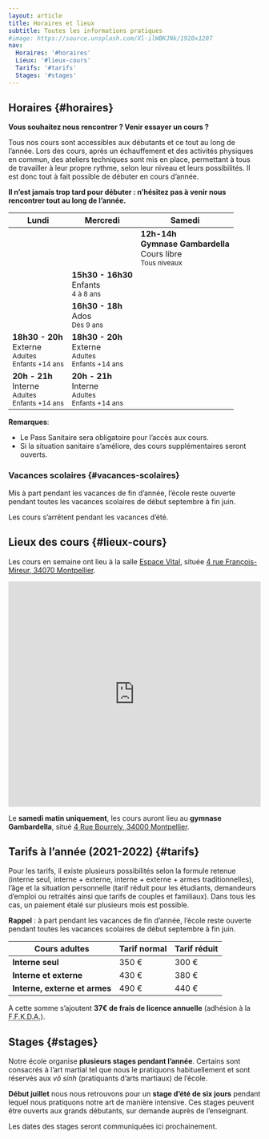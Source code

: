 ```yaml
---
layout: article
title: Horaires et lieux
subtitle: Toutes les informations pratiques
#image: https://source.unsplash.com/Xl-ilWBKJNk/1920x1207
nav:
  Horaires: '#horaires'
  Lieux: '#lieux-cours'
  Tarifs: '#tarifs'
  Stages: '#stages'
---
```


## Horaires {#horaires}

**Vous souhaitez nous rencontrer ? Venir essayer un cours ?**

Tous nos cours sont accessibles aux débutants et ce tout au long de l’année. Lors des cours, après un échauffement et des activités physiques en commun, des ateliers techniques sont mis en place, permettant à tous de travailler à leur propre rythme, selon leur niveau et leurs possibilités. Il est donc tout à fait possible de débuter en cours d’année.

**Il n’est jamais trop tard pour débuter : n’hésitez pas à venir nous rencontrer tout au long de l’année.**

| Lundi | Mercredi  | Samedi |
| ----- | --------  | ------ |
|       |           | **12h-14h**<br>**Gymnase Gambardella**<br>Cours libre<br><small>Tous niveaux</small> |
|       | **15h30 - 16h30**<br>Enfants<br><small>4 à 8 ans</small>|
|       | **16h30 - 18h**<br>Ados<br><small>Dès 9 ans</small>|
| **18h30 - 20h**<br>Externe<br><small>Adultes<br>Enfants +14 ans</small> | **18h30 - 20h**<br>Externe<br><small>Adultes<br>Enfants +14 ans</small> |
| **20h - 21h**<br>Interne<br><small>Adultes<br>Enfants +14 ans</small>   | **20h - 21h**<br>Interne<br><small>Adultes<br>Enfants +14 ans</small>   |

**Remarques**:
- Le Pass Sanitaire sera obligatoire pour l’accès aux cours.
- Si la situation sanitaire s’améliore, des cours supplémentaires seront ouverts.





### Vacances scolaires {#vacances-scolaires}

Mis à part pendant les vacances de fin d’année, l’école reste ouverte pendant toutes les vacances scolaires de début septembre à fin juin.

Les cours s’arrêtent pendant les vacances d’été.





## Lieux des cours {#lieux-cours}

Les cours en semaine ont lieu à la salle [Espace Vital](http://www.espacevital.fr), située [4 rue François-Mireur, 34070 Montpellier](https://goo.gl/maps/UEELKbgXpxWkNJmF8).

<iframe src="https://www.google.com/maps/embed?pb=!1m18!1m12!1m3!1d610.778542485498!2d3.865121880233099!3d43.59797773919989!2m3!1f0!2f0!3f0!3m2!1i1024!2i768!4f13.1!3m3!1m2!1s0x12b6afb29af4dfe1%3A0x64287a68c6141baa!2sEspace%20Vital!5e0!3m2!1sfr!2sfr!4v1631523444909!5m2!1sfr!2sfr" width="100%" height="450" style="border:0;" allowfullscreen="" loading="lazy"></iframe>

Le **samedi matin uniquement**, les cours auront lieu au **gymnase Gambardella**, situé [4 Rue Bourrely, 34000 Montpellier](https://goo.gl/maps/zUXCpJMTE2ZpeCNg7).





## Tarifs à l’année (2021-2022) {#tarifs}

Pour les tarifs, il existe plusieurs possibilités selon la formule retenue (interne seul, interne + externe, interne + externe + armes traditionnelles), l’âge et la situation personnelle (tarif réduit pour les étudiants, demandeurs d’emploi ou retraités ainsi que tarifs de couples et familiaux). Dans tous les cas, un paiement étalé sur plusieurs mois est possible.

**Rappel** : à part pendant les vacances de fin d’année, l’école reste ouverte pendant toutes les vacances scolaires de début septembre à fin juin.

| Cours adultes                 | Tarif normal  | Tarif réduit |
| -------------                 | ------------  | ------------ |
| **Interne seul**              | 350 €         | 300 €        |
| **Interne et externe**        | 430 €         | 380 €        |
| **Interne, externe et armes** | 490 €         | 440 €        |

A cette somme s’ajoutent **37€ de frais de licence annuelle** (adhésion à la <abbr title="Fédération française de karaté et disciplines associées">F.F.K.D.A.</abbr>).





## Stages {#stages}

Notre école organise **plusieurs stages pendant l’année**. Certains sont consacrés à l’art martial tel que nous le pratiquons habituellement et sont réservés aux *võ sinh* (pratiquants d’arts martiaux) de l’école.

**Début juillet** nous nous retrouvons pour un **stage d’été de six jours** pendant lequel nous pratiquons notre art de manière intensive. Ces stages peuvent être ouverts aux grands débutants, sur demande auprès de l’enseignant.

<article>Les dates des stages seront communiquées ici prochainement.</article>